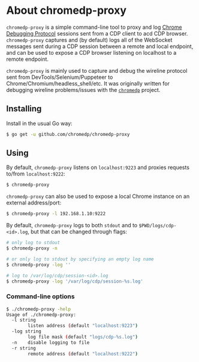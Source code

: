 # About chromedp-proxy

`chromedp-proxy` is a simple command-line tool to proxy and log
[Chrome Debugging Protocol][devtools-protocol] sessions sent from a CDP client
to acd CDP browser. `chromedp-proxy` captures and (by default) logs all of the
WebSocket messages sent during a CDP session between a remote and local
endpoint, and can be used to expose a CDP browser listening on localhost to a
remote endpoint.

`chromedp-proxy` is mainly used to capture and debug the wireline protocol sent
from DevTools/Selenium/Puppeteer to Chrome/Chromium/headless_shell/etc. It was
originally written for debugging wireline problems/issues with the
[`chromedp`][chromedp] project.

## Installing

Install in the usual Go way:

```sh
$ go get -u github.com/chromedp/chromedp-proxy
```

## Using

By default, `chromedp-proxy` listens on `localhost:9223` and proxies
requests to/from `localhost:9222`:

```sh
$ chromedp-proxy
```

`chromedp-proxy` can also be used to expose a local Chrome instance on an
external address/port:

```sh
$ chromedp-proxy -l 192.168.1.10:9222
```

By default, `chromedp-proxy` logs to both `stdout` and to
`$PWD/logs/cdp-<id>.log`, but that can be changed through flags:

```sh
# only log to stdout
$ chromedp-proxy -n

# or only log to stdout by specifying an empty log name
$ chromedp-proxy -log ''

# log to /var/log/cdp/session-<id>.log
$ chromedp-proxy -log '/var/log/cdp/session-%s.log'
```

### Command-line options

```sh
$ ./chromedp-proxy -help
Usage of ./chromedp-proxy:
  -l string
    	listen address (default "localhost:9223")
  -log string
    	log file mask (default "logs/cdp-%s.log")
  -n	disable logging to file
  -r string
    	remote address (default "localhost:9222")
```

[devtools-protocol]: https://chromedevtools.github.io/devtools-protocol/
[chromedp]: https://github.com/chromedp
